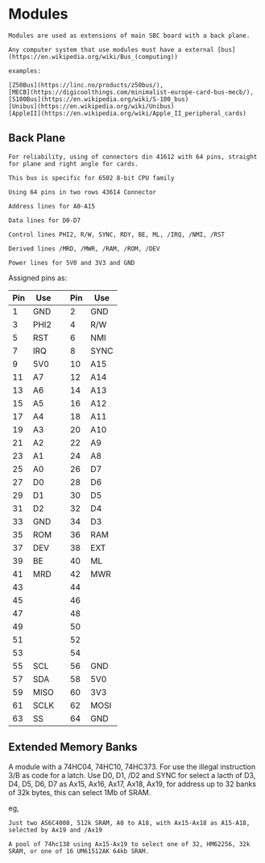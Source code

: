 # Modules

    Modules are used as extensions of main SBC board with a back plane. 

    Any computer system that use modules must have a external [bus](https://en.wikipedia.org/wiki/Bus_(computing))
    
    examples:

    [Z50Bus](https://linc.no/products/z50bus/), 
    [MECB](https://digicoolthings.com/minimalist-europe-card-bus-mecb/),
    [S100Bus](https://en.wikipedia.org/wiki/S-100_bus)
    [Unibus](https://en.wikipedia.org/wiki/Unibus)
    [AppleII](https://en.wikipedia.org/wiki/Apple_II_peripheral_cards)

## Back Plane 

    For reliability, using of connectors din 41612 with 64 pins, straight for plane and right angle for cards.

    This bus is specific for 6502 8-bit CPU family

    Using 64 pins in two rows 43614 Connector
    
    Address lines for A0-A15
    
    Data lines for D0-D7

    Control lines PHI2, R/W, SYNC, RDY, BE, ML, /IRQ, /NMI, /RST

    Derived lines /MRD, /MWR, /RAM, /ROM, /DEV
    
    Power lines for 5V0 and 3V3 and GND

Assigned pins as:

| Pin | Use || Pin | Use | 
| -- | -- |--| -- | -- |
| 1 | GND || 2 | GND |
| 3 |  PHI2 | |  4 | R/W |
| 5 |  RST | |  6 | NMI |
| 7 |  IRQ | |  8 | SYNC |
| 9 | 5V0 | | 10 | A15 |
| 11 |  A7 | | 12 | A14 |
| 13 |  A6 | | 14 | A13 |
| 15 |  A5 | | 16 | A12 |
| 17 |  A4 | | 18 | A11 |
| 19 |  A3 | | 20 | A10 |
| 21 |  A2 | | 22 | A9 |
| 23 |  A1 | | 24 | A8 |
| 25 |  A0 | | 26 | D7 |
| 27 |  D0 | | 28 | D6  |
| 29 |  D1 | | 30 | D5 |
| 31 |  D2 | | 32 | D4 |
| 33 |  GND | | 34 | D3 |
| 35 |  ROM | | 36 | RAM |
| 37 |  DEV | | 38 | EXT |
| 39 |  BE | | 40 | ML |
| 41 |  MRD | | 42 | MWR |
| 43 |  | | 44 |  |
| 45 |  | | 46 |  |
| 47 |  | | 48 |  |
| 49 |  | | 50 |  |
| 51 |  | | 52 |  |
| 53 |  | | 54 |  |
| 55 | SCL | | 56 | GND |
| 57 | SDA | | 58 | 5V0 |
| 59 | MISO | | 60 | 3V3 |
| 61 | SCLK | | 62 | MOSI |
| 63 | SS | | 64 | GND |


## Extended Memory Banks

A module with a 74HC04, 74HC10, 74HC373. For use the illegal instruction 3/B as code for a latch.
Use D0, D1, /D2 and SYNC for select a lacth of D3, D4, D5, D6, D7 as Ax15, Ax16, Ax17, Ax18, Ax19, for address up to 32 banks of 32k bytes, 
this can select 1Mb of SRAM.

eg, 

    Just two AS6C4008, 512k SRAM, A0 to A18, with Ax15-Ax18 as A15-A18, selected by Ax19 and /Ax19

    A pool of 74hc138 using Ax15-Ax19 to select one of 32, HM62256, 32k SRAM, or one of 16 UM61512AK 64kb SRAM.



